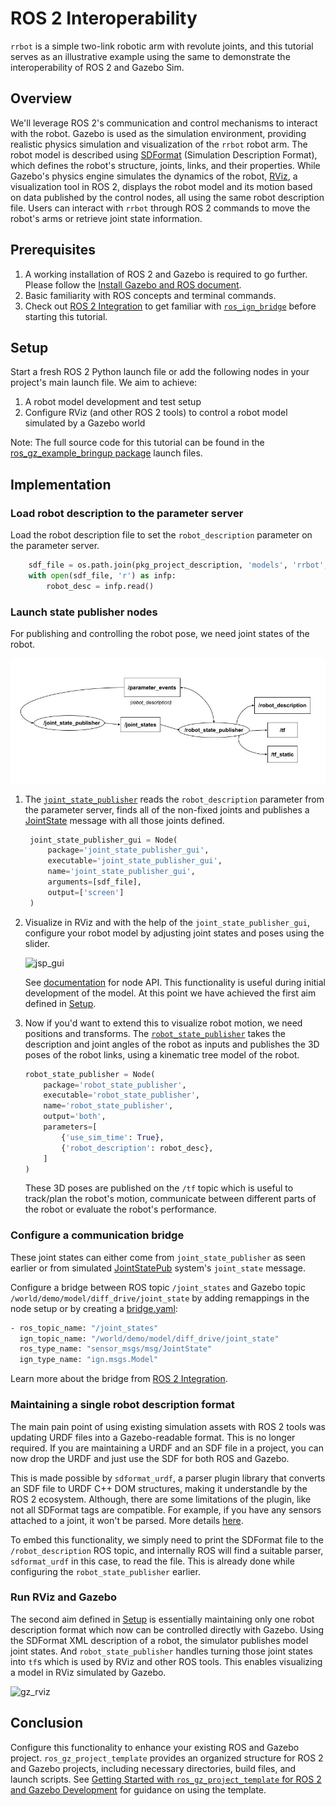 # ROS 2 Interoperability

`rrbot` is a simple two-link robotic arm with revolute joints, and this tutorial serves as an illustrative example using the same to demonstrate the interoperability of ROS 2 and Gazebo Sim.

## Overview
We'll leverage ROS 2's communication and control mechanisms to interact with the robot. Gazebo is used as the simulation environment, providing realistic physics simulation and visualization of the `rrbot` robot arm.
The robot model is described using [SDFormat](http://sdformat.org/) (Simulation Description Format), which defines the robot's structure, joints, links, and their properties.
While Gazebo's physics engine simulates the dynamics of the robot, [RViz](https://github.com/ros2/rviz), a visualization tool in ROS 2, displays the robot model and its motion based on data published by the control nodes, all using the same robot description file.
Users can interact with `rrbot` through ROS 2 commands to move the robot's arms or retrieve joint state information.

## Prerequisites

1. A working installation of ROS 2 and Gazebo is required to go further. Please follow the [Install Gazebo and ROS document](/docs/latest/ros_installation). 
2. Basic familiarity with ROS concepts and terminal commands.
3. Check out [ROS 2 Integration](ros2_integration) to get familiar with [`ros_ign_bridge`](https://github.com/gazebosim/ros_gz) before starting this tutorial.

## Setup

Start a fresh ROS 2 Python launch file or add the following nodes in your project's main launch file. We aim to achieve:
1. A robot model development and test setup
2. Configure RViz (and other ROS 2 tools) to control a robot model simulated by a Gazebo world

Note: The full source code for this tutorial can be found in the [ros_gz_example_bringup package](https://github.com/gazebosim/ros_gz_project_template/tree/main/ros_gz_example_bringup/launch) launch files.

## Implementation

### Load robot description to the parameter server

Load the robot description file to set the `robot_description` parameter on the parameter server.

```python
    sdf_file = os.path.join(pkg_project_description, 'models', 'rrbot', 'model.sdf')
    with open(sdf_file, 'r') as infp:
        robot_desc = infp.read()
```

### Launch state publisher nodes

For publishing and controlling the robot pose, we need joint states of the robot.

![jsp](tutorials/ros2_integration/jsp_diagram.jpg)

1. The [`joint_state_publisher`](https://github.com/ros/joint_state_publisher) reads the `robot_description` parameter from the parameter server, finds all of the non-fixed joints and publishes a [JointState](https://docs.ros.org/en/api/sensor_msgs/html/msg/JointState.html) message with all those joints defined.
   ```python
    joint_state_publisher_gui = Node(
        package='joint_state_publisher_gui',
        executable='joint_state_publisher_gui',
        name='joint_state_publisher_gui',
        arguments=[sdf_file],
        output=['screen']
    )
    ```
2. Visualize in RViz and with the help of the `joint_state_publisher_gui`, configure your robot model by adjusting joint states and poses using the slider.

   ![jsp_gui](tutorials/ros2_integration/jsp_gui.png)

   See [documentation](http://docs.ros.org/en/rolling/p/joint_state_publisher_gui/) for node API.
   This functionality is useful during initial development of the model.
   At this point we have achieved the first aim defined in [Setup](#setup).

3. Now if you'd want to extend this to visualize robot motion, we need positions and transforms.
   The [`robot_state_publisher`](https://github.com/ros/robot_state_publisher) takes the description and joint angles of the robot as inputs and publishes the 3D poses of the robot links, using a kinematic tree model of the robot.
    ```python
    robot_state_publisher = Node(
        package='robot_state_publisher',
        executable='robot_state_publisher',
        name='robot_state_publisher',
        output='both',
        parameters=[
            {'use_sim_time': True},
            {'robot_description': robot_desc},
        ]
    )
    ```
   These 3D poses are published on the `/tf` topic which is useful to track/plan the robot's motion, communicate between different parts of the robot or evaluate the robot's performance.

### Configure a communication bridge

These joint states can either come from `joint_state_publisher` as seen earlier or from simulated [JointStatePub](https://gazebosim.org/api/gazebo/6/classignition_1_1gazebo_1_1systems_1_1JointStatePublisher.html) system's `joint_state` message.

Configure a bridge between ROS topic `/joint_states` and Gazebo topic `/world/demo/model/diff_drive/joint_state` by adding remappings in the node setup or by creating a [bridge.yaml](https://github.com/gazebosim/ros_gz_project_template/blob/main/ros_gz_example_bringup/config/ros_gz_example_bridge.yaml):

```bash
- ros_topic_name: "/joint_states"
  ign_topic_name: "/world/demo/model/diff_drive/joint_state"
  ros_type_name: "sensor_msgs/msg/JointState"
  ign_type_name: "ign.msgs.Model"
```

Learn more about the bridge from [ROS 2 Integration](ros2_integration).

### Maintaining a single robot description format

The main pain point of using existing simulation assets with ROS 2 tools was updating URDF files into a Gazebo-readable format. This is no longer required. If you are maintaining a URDF and an SDF file in a project, you can now drop the URDF and just use the SDF for both ROS and Gazebo.

This is made possible by `sdformat_urdf`, a parser plugin library that converts an SDF file to URDF C++ DOM structures, making it understandle by the ROS 2 ecosystem.
Although, there are some limitations of the plugin, like not all SDFormat tags are compatible. For example, if you have any sensors attached to a joint, it won't be parsed. More details [here](https://github.com/ros/sdformat_urdf/tree/ros2/sdformat_urdf).

To embed this functionality, we simply need to print the SDFormat file to the `/robot_description` ROS topic, and internally ROS will find a suitable parser, `sdformat_urdf` in this case, to read the file. This is already done while configuring the `robot_state_publisher` earlier.

### Run RViz and Gazebo

The second aim defined in [Setup](#setup) is essentially maintaining only one robot description format which now can be controlled directly with Gazebo.
Using the SDFormat XML description of a robot, the simulator publishes model joint states.
And `robot_state_publisher` handles turning those joint states into `tf`s which is used by RViz and other ROS tools.
This enables visualizing a model in RViz simulated by Gazebo.

![gz_rviz](tutorials/ros2_integration/gz_rviz.gif)

## Conclusion

Configure this functionality to enhance your existing ROS and Gazebo project.
`ros_gz_project_template` provides an organized structure for ROS 2 and Gazebo projects, including necessary directories, build files, and launch scripts.
See [Getting Started with `ros_gz_project_template` for ROS 2 and Gazebo Development](ros_gz_project_template_guide) for guidance on using the template.
